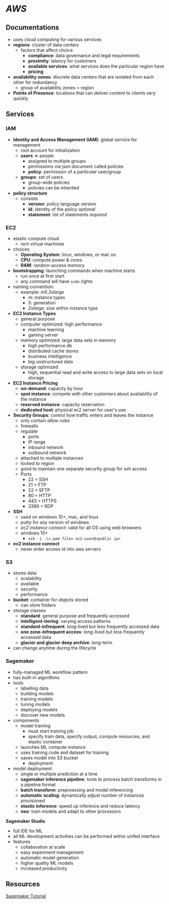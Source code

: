 # ***AWS***

## **Documentations**

- uses cloud computing for various services
- **regions**: cluster of data centers
  - factors that affect choice
    - **compliance**: data governance and legal requirements
    - **proximity**: latency for customers
    - **available services**: what services does the particular region have
    - **pricing**
- **availability zones**: discrete data centers that are isolated from each other for redundancy
  - group of availability zones = region
- **Points of Presence**: locations that can deliver content to clients very quickly

## **Services**

### **IAM**
- **Identity and Access Management (IAM)**: global service for management
  - root account for initialization
  - **users** => people
    - assigned to multiple groups
    - permissions via json document called policies
    - **policy**: permission of a particular user/group
  - **groups**: set of users
    - group-wide policies
    - policies can be inherited
- **policy structure**
  - consists
    - **version**: policy language version
    - **Id**: identity of the policy *optional*
    - **statement**: list of statements *required*

### **EC2**

- elastic compute cloud 
  - rent virtual machines
- choices
  - **Operating System**: linux, windows, or mac os
  - **CPU**: compute power & cores
  - **RAM**: random-access memory
- **bootstrapping**: launching commands when machine starts
  - run once at first start
  - any command will have `sudo` rights
- naming convention: 
  - example: *m5.2xlarge*
    - *m*: instance types
    - *5*: generation
    - *2xlarge*: size within instance type
- **EC2 Instance Types**
  - general purpose
  - computer optimized: high performance
    - machine learning
    - gaming server
  - memory optimized: large data sets in memory
    - high performance db
    - distributed cache stores
    - business intelligence
    - big unstructured data
  - storage optimized
    - high, sequential read and write access to large data sets on local storage
- **EC2 Instance Pricing**
  - **on-demand**: capacity by hour
  - **spot instance**: compete with other customers about availability of the instance
  - **reserved instance**: capacity reservation
  - **dedicated host**: physical ec2 server for user's use
- **Security Groups**: control how traffic enters and leaves the instance
  - only contain *allow* rules
  - firewalls
  - regulate
    - ports
    - IP range
    - inbound network
    - outbound network
  - attached to multiple instances
  - locked to region
  - good to maintain one separate security group for ssh access
  - Ports
    - 22 = SSH
    - 21 = FTP
    - 22 = SFTP
    - 80 = HTTP
    - 443 = HTTPS
    - 3389 = RDP
- **SSH**
  - used on windows 10+, mac, and linux
  - *putty* for any version of windows
  - *ec2 instance connect*: valid for all OS using web browsers
  - windows 10+
    - `ssh -i .\<.pem file> ec2-user@<public ip>`
- **ec2 instance connect**
  - never enter access id into aws servers

### **S3**

- stores data
  - scalability
  - available
  - security
  - performance
- **bucket**: container for objects stored
  - can store folders
- storage classes
  - **standard**: general purpose and frequently accessed
  - **intelligent-tiering**: varying access patterns
  - **standard-infrequent**: long-lived but less frequently accessed data
  - **one zone-infrequent access**: long-lived but less frequently accessed data
  - **glacier and glacier deep archive**: long-term 
- can change anytime during the lifecycle

### **Sagemaker**

- fully-managed ML workflow pattern
- has built-in algorithms
- tools
  - labelling data
  - building models
  - training models
  - tuning models
  - deploying models
  - discover new models
- components
  - model training
    - must start training job
    - specify train data, specify output, compute resources, and elastic container
  - launches ML compute instance 
  - uses training code and dataset for training
  - saves model into S3 bucket
    - deployment
- model deployment
  - single or multiple prediction at a time
  - **sagemaker inference pipeline**: tools to process batch transforms in a pipeline format
  - **batch transform**: preproessing and model inferencing
  - **automatic scaling**: dynamically adjust number of instances provisioned
  - **elastic inference**: speed up inference and reduce latency
  - **neo**: train models and adapt to other processors 

**Sagemaker Studio**

- full IDE for ML
- all ML development activities can be performed within unifed interface
- features
  - collaboration at scale
  - easy experiment management
  - automatic model generation
  - higher quality ML models
  - increased productivity


## **Resources**

[Sagemaker Tutorial](https://www.udemy.com/course/practical-aws-sagemaker-6-real-world-case-studies/learn/lecture/20030604?start=15#overview)
